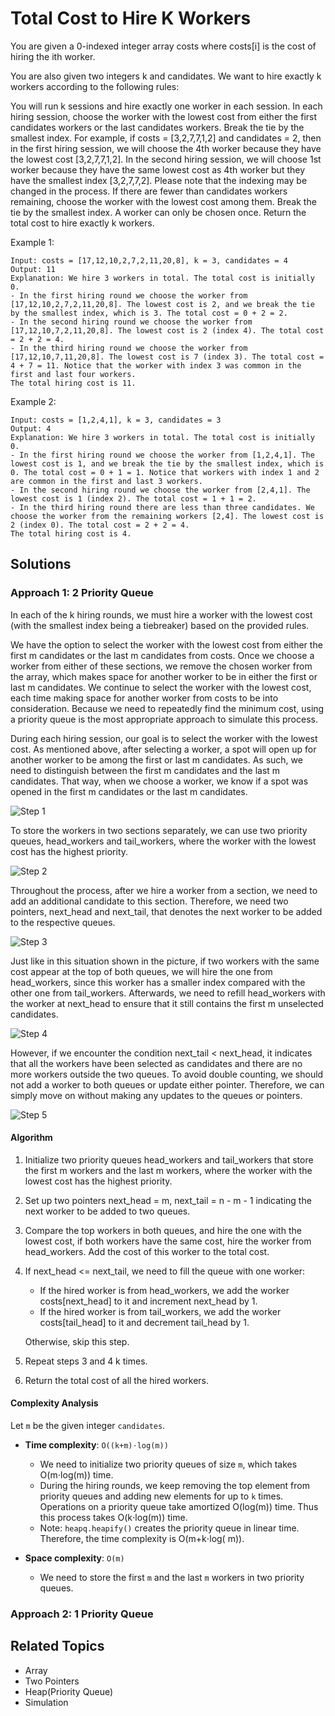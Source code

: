 # Total Cost to Hire K Workers

You are given a 0-indexed integer array costs where costs[i] is the cost of hiring the ith worker.

You are also given two integers k and candidates. We want to hire exactly k workers according to the following rules:

You will run k sessions and hire exactly one worker in each session.
In each hiring session, choose the worker with the lowest cost from either the first candidates workers or the last
candidates workers. Break the tie by the smallest index.
For example, if costs = [3,2,7,7,1,2] and candidates = 2, then in the first hiring session, we will choose the 4th
worker because they have the lowest cost [3,2,7,7,1,2].
In the second hiring session, we will choose 1st worker because they have the same lowest cost as 4th worker but they
have the smallest index [3,2,7,7,2]. Please note that the indexing may be changed in the process.
If there are fewer than candidates workers remaining, choose the worker with the lowest cost among them. Break the tie
by the smallest index.
A worker can only be chosen once.
Return the total cost to hire exactly k workers.

Example 1:

```plain
Input: costs = [17,12,10,2,7,2,11,20,8], k = 3, candidates = 4
Output: 11
Explanation: We hire 3 workers in total. The total cost is initially 0.
- In the first hiring round we choose the worker from [17,12,10,2,7,2,11,20,8]. The lowest cost is 2, and we break the tie by the smallest index, which is 3. The total cost = 0 + 2 = 2.
- In the second hiring round we choose the worker from [17,12,10,7,2,11,20,8]. The lowest cost is 2 (index 4). The total cost = 2 + 2 = 4.
- In the third hiring round we choose the worker from [17,12,10,7,11,20,8]. The lowest cost is 7 (index 3). The total cost = 4 + 7 = 11. Notice that the worker with index 3 was common in the first and last four workers.
The total hiring cost is 11.
```

Example 2:

```plain
Input: costs = [1,2,4,1], k = 3, candidates = 3
Output: 4
Explanation: We hire 3 workers in total. The total cost is initially 0.
- In the first hiring round we choose the worker from [1,2,4,1]. The lowest cost is 1, and we break the tie by the smallest index, which is 0. The total cost = 0 + 1 = 1. Notice that workers with index 1 and 2 are common in the first and last 3 workers.
- In the second hiring round we choose the worker from [2,4,1]. The lowest cost is 1 (index 2). The total cost = 1 + 1 = 2.
- In the third hiring round there are less than three candidates. We choose the worker from the remaining workers [2,4]. The lowest cost is 2 (index 0). The total cost = 2 + 2 = 4.
The total hiring cost is 4.
```

## Solutions

### Approach 1: 2 Priority Queue

In each of the k hiring rounds, we must hire a worker with the lowest cost (with the smallest index being a tiebreaker)
based on the provided rules.

We have the option to select the worker with the lowest cost from either the first m candidates or the last m candidates
from costs. Once we choose a worker from either of these sections, we remove the chosen worker from the array, which
makes space for another worker to be in either the first or last m candidates. We continue to select the worker with the
lowest cost, each time making space for another worker from costs to be into consideration. Because we need to
repeatedly find the minimum cost, using a priority queue is the most appropriate approach to simulate this process.

During each hiring session, our goal is to select the worker with the lowest cost. As mentioned above, after selecting a
worker, a spot will open up for another worker to be among the first or last m candidates. As such, we need to
distinguish between the first m candidates and the last m candidates. That way, when we choose a worker, we know if a
spot was opened in the first m candidates or the last m candidates.

![Step 1](./total_cost_hire_k_workers_step_1.png)

To store the workers in two sections separately, we can use two priority queues, head_workers and tail_workers, where
the worker with the lowest cost has the highest priority.

![Step 2](./total_cost_hire_k_workers_step_2.png)

Throughout the process, after we hire a worker from a section, we need to add an additional candidate to this section.
Therefore, we need two pointers, next_head and next_tail, that denotes the next worker to be added to the respective
queues.

![Step 3](./total_cost_hire_k_workers_step_3.png)

Just like in this situation shown in the picture, if two workers with the same cost appear at the top of both queues, we
will hire the one from head_workers, since this worker has a smaller index compared with the other one from
tail_workers. Afterwards, we need to refill head_workers with the worker at next_head to ensure that it still contains
the first m unselected candidates.

![Step 4](./total_cost_hire_k_workers_step_4.png)

However, if we encounter the condition next_tail < next_head, it indicates that all the workers have been selected as
candidates and there are no more workers outside the two queues. To avoid double counting, we should not add a worker to
both queues or update either pointer. Therefore, we can simply move on without making any updates to the queues or
pointers.

![Step 5](./total_cost_hire_k_workers_step_5.png)

#### Algorithm

1. Initialize two priority queues head_workers and tail_workers that store the first m workers and the last m workers,
   where the worker with the lowest cost has the highest priority.
2. Set up two pointers next_head = m, next_tail = n - m - 1 indicating the next worker to be added to two queues.
3. Compare the top workers in both queues, and hire the one with the lowest cost, if both workers have the same cost,
   hire
   the worker from head_workers. Add the cost of this worker to the total cost.
4. If next_head <= next_tail, we need to fill the queue with one worker:
    - If the hired worker is from head_workers, we add the worker costs[next_head] to it and increment next_head by 1.
    - If the hired worker is from tail_workers, we add the worker costs[tail_head] to it and decrement tail_head by 1.

   Otherwise, skip this step.

5. Repeat steps 3 and 4 k times.
6. Return the total cost of all the hired workers.

#### Complexity Analysis

Let `m` be the given integer `candidates`.

- **Time complexity**: `O((k+m)⋅log(m))`

    - We need to initialize two priority queues of size `m`, which takes O(m⋅log(m)) time.
    - During the hiring rounds, we keep removing the top element from priority queues and adding new elements for up
      to `k` times. Operations on a priority queue take amortized O(log(m)) time. Thus this process takes O(k⋅log(m))
      time.
    - Note: `heapq.heapify()` creates the priority queue in linear time. Therefore, the time complexity is O(m+k⋅log(
      m)).

- **Space complexity**: `O(m)`
    - We need to store the first `m` and the last `m` workers in two priority queues.

### Approach 2: 1 Priority Queue

## Related Topics

- Array
- Two Pointers
- Heap(Priority Queue)
- Simulation
